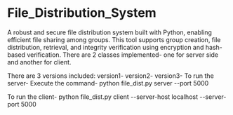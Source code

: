 # File_Distribution_System

A robust and secure file distribution system built with Python, enabling efficient file sharing among groups. This tool supports group creation, file distribution, retrieval, and integrity verification using encryption and hash-based verification.
There are 2 classes implemented- one for server side and another for client.

There are 3 versions included:
version1-
version2- 
version3-
To run the server-
Execute the command-  python file_dist.py server --port 5000

To run the client-
python file_dist.py client --server-host localhost --server-port 5000
